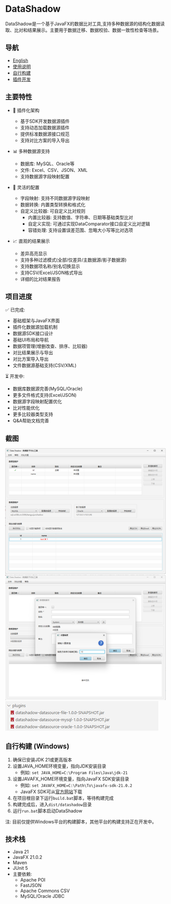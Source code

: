 # DataShadow

DataShadow是一个基于JavaFX的数据比对工具,支持多种数据源的结构化数据读取、比对和结果展示。主要用于数据迁移、数据校验、数据一致性检查等场景。

## 导航
- [English](README_en.md)
- [使用说明](docs/使用说明.md)
- [自行构建](docs/自行构建.md)
- [插件开发](docs/插件开发.md)

## 主要特性

- 🔌 插件化架构
  - 基于SDK开发数据源插件
  - 支持动态加载数据源插件
  - 提供标准数据源接口规范
  - 支持对比方案的导入导出

- 📊 多种数据源支持 
  - 数据库: MySQL、Oracle等
  - 文件: Excel、CSV、JSON、XML
  - 支持数据源字段映射配置

- 🔧 灵活的配置
  - 字段映射: 支持不同数据源字段映射
  - 数据转换: 内置类型转换和格式化
  - 自定义比较器: 可自定义比对规则
    - 内置比较器: 支持数值、字符串、日期等基础类型比对
    - 自定义实现: 可通过实现DataComparator接口自定义比对逻辑
    - 容错处理: 支持设置误差范围、忽略大小写等比对选项

- 📈 直观的结果展示
  - 差异高亮显示
  - 支持多种过滤模式(全部/仅差异/主数据源/影子数据源)
  - 支持数据项名称/别名切换显示
  - 支持CSV/Excel/JSON格式导出
  - 详细的比对结果报告

## 项目进度

✅ 已完成:
- 基础框架与JavaFX界面
- 插件化数据源加载机制
- 数据源SDK接口设计
- 基础UI布局和导航
- 数据项管理(增删改查、排序、比较器)
- 对比结果展示与导出
- 对比方案导入导出
- 文件数据源基础支持(CSV/XML)

⏳ 开发中:
- 数据库数据源完善(MySQL/Oracle)
- 更多文件格式支持(Excel/JSON)
- 数据源字段映射配置优化
- 比对性能优化
- 更多比较器类型支持
- Q&A帮助文档完善

## 截图

![主界面](screenshots/homepage.png)
![数据项比较器](screenshots/data_comparator.png)
![插件管理](screenshots/plugins_demo.png)

## 自行构建 (Windows)

1. 确保已安装JDK 21或更高版本
2. 设置JAVA_HOME环境变量，指向JDK安装目录
   - 例如: `set JAVA_HOME=C:\Program Files\Java\jdk-21`
3. 设置JAVAFX_HOME环境变量，指向JavaFX SDK安装目录
   - 例如: `set JAVAFX_HOME=C:\Path\To\javafx-sdk-21.0.2`
   - JavaFX SDK可从[官方网站](https://gluonhq.com/products/javafx/)下载
4. 在项目根目录下运行`build.bat`脚本，等待构建完成
5. 构建完成后，进入`dist/datashadow`目录
6. 运行`run.bat`脚本启动DataShadow

注: 目前仅提供Windows平台的构建脚本，其他平台的构建支持正在开发中。

## 技术栈

- Java 21
- JavaFX 21.0.2 
- Maven
- JUnit 5
- 主要依赖:
  - Apache POI
  - FastJSON 
  - Apache Commons CSV
  - MySQL/Oracle JDBC
